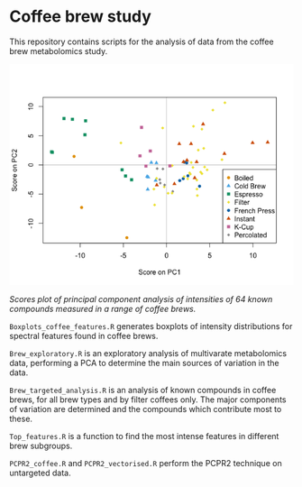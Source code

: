 # Coffee brew study
This repository contains scripts for the analysis of data from the coffee brew metabolomics study.

![](brewpca.png)

_Scores plot of principal component analysis of intensities of 64 known compounds measured in a range of coffee brews._

`Boxplots_coffee_features.R` generates boxplots of intensity distributions for spectral features found in coffee brews.

`Brew_exploratory.R` is an exploratory analysis of multivarate metabolomics data, performing a PCA to determine the main sources of variation in the data.

`Brew_targeted_analysis.R` is an analysis of known compounds in coffee brews, for all brew types and by filter coffees only. The major components of variation are determined and the compounds which contribute most to these.

`Top_features.R` is a function to find the most intense features in different brew subgroups.

`PCPR2_coffee.R` and `PCPR2_vectorised.R` perform the PCPR2 technique on untargeted data.